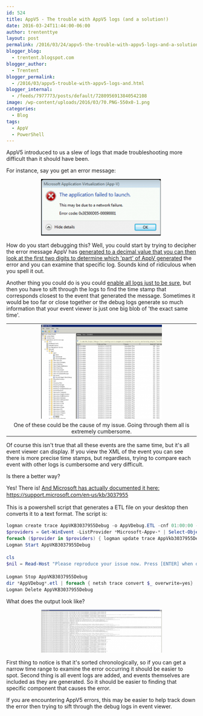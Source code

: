 ```yaml
---
id: 524
title: AppV5 - The trouble with AppV5 logs (and a solution!)
date: 2016-03-24T11:44:00-06:00
author: trententtye
layout: post
permalink: /2016/03/24/appv5-the-trouble-with-appv5-logs-and-a-solution/
blogger_blog:
  - trentent.blogspot.com
blogger_author:
  - Trentent
blogger_permalink:
  - /2016/03/appv5-trouble-with-appv5-logs-and.html
blogger_internal:
  - /feeds/7977773/posts/default/7280956913840542108
image: /wp-content/uploads/2016/03/70.PNG-550x0-1.png
categories:
  - Blog
tags:
  - AppV
  - PowerShell
---
```

AppV5 introduced to us a slew of logs that made troubleshooting more difficult than it should have been.

For instance, say you get an error message:

<div style="clear: both; text-align: center;">
  <a style="margin-left: 1em; margin-right: 1em;" href="/wp-content/uploads/2016/03/70.PNG-550x0-1.png"><img src="/wp-content/uploads/2016/03/70.PNG-550x0-1-300x141.png" width="320" height="149" border="0" /></a>
</div>

How do you start debugging this?  Well, you could start by trying to decipher the error message AppV has [generated to a decimal value that you can then look at the first two digits to determine which 'part' of AppV generated](http://blogs.technet.com/b/gladiatormsft/archive/2013/11/13/app-v-on-operational-troubleshooting-of-the-v5-client.aspx) the error and you can examine that specific log.  Sounds kind of ridiculous when you spell it out.

Another thing you could do is you could [enable all logs just to be sure](http://www.applepie.se/app-v-5-enable-or-disable-all-debug-logs), but then you have to sift through the logs to find the time stamp that corresponds closest to the event that generated the message.  Sometimes it would be too far or close together or the debug logs generate so much information that your event viewer is just one big blob of 'the exact same time'.

<table style="margin-left: auto; margin-right: auto; text-align: center;" cellspacing="0" cellpadding="0" align="center">
  <tr>
    <td style="text-align: center;">
      <a style="margin-left: auto; margin-right: auto;" href="/wp-content/uploads/2016/03/1-4.png"><img src="/wp-content/uploads/2016/03/1-4-300x233.png" width="320" height="248" border="0" /></a>
    </td>
  </tr>
  
  <tr>
    <td style="text-align: center;">
      One of these could be the cause of my issue.  Going through them all is extremely cumbersome.
    </td>
  </tr>
</table>

Of course this isn't true that all these events are the same time, but it's all event viewer can display.  If you view the XML of the event you can see there is more precise time stamps, but regardless, trying to compare each event with other logs is cumbersome and very difficult.

Is there a better way?

Yes!  There is!  [And Microsoft has actually documented it here:](https://support.microsoft.com/en-us/kb/3037955)  
<span style="background-color: white; color: #333333; font-family: 'segoe ui' , 'lucida grande' , 'verdana' , 'arial' , 'helvetica' , sans-serif; font-size: 14px; line-height: 20.162px;"><a href="https://support.microsoft.com/en-us/kb/3037955">https://support.microsoft.com/en-us/kb/3037955</a></span>

This is a powershell script that generates a ETL file on your desktop then converts it to a text format.  The script is:

```powershell
logman create trace AppVKB3037955Debug -o AppVDebug.ETL -cnf 01:00:00 -nb 10 250 -bs 16 -max 512 -ow -y
$providers = Get-WinEvent -ListProvider *Microsoft-Appv-* | Select-Object Name | Where-Object -Property Name -NotMatch "SharedPerformance"
foreach ($provider in $providers) { logman update trace AppVkb3037955Debug -p $($provider.Name) 0xe000000000ffffff 0x5 | Out-Null }
Logman Start AppVKB3037955Debug
 
cls
$nil = Read-Host "Please reproduce your issue now. Press [ENTER] when done."
 
Logman Stop AppVKB3037955Debug
dir *AppVDebug*.etl | foreach { netsh trace convert $_ overwrite=yes}
Logman Delete AppVKB3037955Debug
```

What does the output look like?

<div style="clear: both; text-align: center;">
  <a style="margin-left: 1em; margin-right: 1em;" href="/wp-content/uploads/2016/03/5-2.png"><img src="/wp-content/uploads/2016/03/5-2-300x106.png" width="320" height="113" border="0" /></a>
</div>

First thing to notice is that it's sorted chronologically, so if you can get a narrow time range to examine the error occurring it should be easier to spot.  Second thing is all event logs are added, and events themselves are included as they are generated.  So it should be easier to finding that specific component that causes the error.

If you are encountering AppV5 errors, this may be easier to help track down the error then trying to sift through the debug logs in event viewer.

<!-- AddThis Advanced Settings generic via filter on the_content -->

<!-- AddThis Share Buttons generic via filter on the_content -->